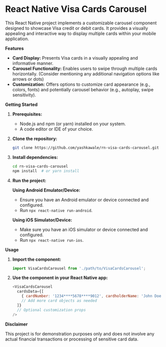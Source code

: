 # React Native Visa Cards Carousel

This React Native project implements a customizable carousel component designed to showcase Visa credit or debit cards. It provides a visually appealing and interactive way to display multiple cards within your mobile application.

**Features**

* **Card Display:** Presents Visa cards in a visually appealing and informative manner.
* **Carousel Functionality:** Enables users to swipe through multiple cards horizontally. (Consider mentioning any additional navigation options like arrows or dots)
* **Customization:** Offers options to customize card appearance (e.g., colors, fonts) and potentially carousel behavior (e.g., autoplay, swipe sensitivity).

**Getting Started**

1. **Prerequisites:**
   - Node.js and npm (or yarn) installed on your system.
   - A code editor or IDE of your choice.

2. **Clone the repository:**

   ```bash
   git clone https://github.com/yashkawale/rn-visa-cards-carousel.git
   ```

3. **Install dependencies:**

   ```bash
   cd rn-visa-cards-carousel
   npm install  # or yarn install
   ```

4. **Run the project:**

   **Using Android Emulator/Device:**
     - Ensure you have an Android emulator or device connected and configured.
     - Run `npx react-native run-android`.

   **Using iOS Simulator/Device:**
     - Make sure you have an iOS simulator or device connected and configured.
     - Run `npx react-native run-ios`.

**Usage**

1. **Import the component:**

   ```javascript
   import VisaCardsCarousel from './path/to/VisaCardsCarousel';
   ```

2. **Use the component in your React Native app:**

   ```javascript
   <VisaCardsCarousel
     cardsData={[
       { cardNumber: '1234****5678****9012', cardholderName: 'John Doe' },
       // Add more card objects as needed
     ]}
     // Optional customization props
   />
   ```

**Disclaimer**

This project is for demonstration purposes only and does not involve any actual financial transactions or processing of sensitive card data.
